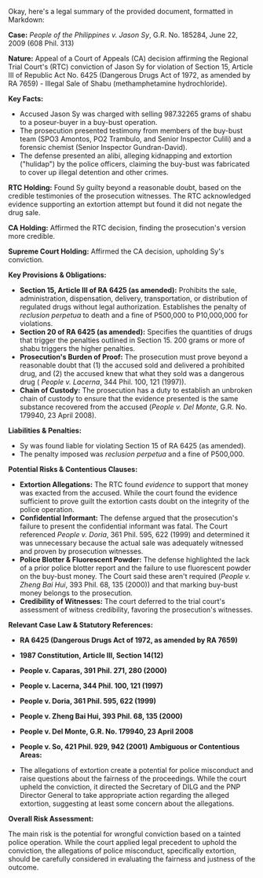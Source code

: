 Okay, here's a legal summary of the provided document, formatted in Markdown:

**Case:** *People of the Philippines v. Jason Sy*, G.R. No. 185284, June 22, 2009 (608 Phil. 313)

**Nature:** Appeal of a Court of Appeals (CA) decision affirming the Regional Trial Court's (RTC) conviction of Jason Sy for violation of Section 15, Article III of Republic Act No. 6425 (Dangerous Drugs Act of 1972, as amended by RA 7659) - Illegal Sale of Shabu (methamphetamine hydrochloride).

**Key Facts:**

*   Accused Jason Sy was charged with selling 987.32265 grams of shabu to a poseur-buyer in a buy-bust operation.
*   The prosecution presented testimony from members of the buy-bust team (SPO3 Amontos, PO2 Trambulo, and Senior Inspector Culili) and a forensic chemist (Senior Inspector Gundran-David).
*   The defense presented an alibi, alleging kidnapping and extortion ("hulidap") by the police officers, claiming the buy-bust was fabricated to cover up illegal detention and other crimes.

**RTC Holding:** Found Sy guilty beyond a reasonable doubt, based on the credible testimonies of the prosecution witnesses. The RTC acknowledged evidence supporting an extortion attempt but found it did not negate the drug sale.

**CA Holding:** Affirmed the RTC decision, finding the prosecution's version more credible.

**Supreme Court Holding:** Affirmed the CA decision, upholding Sy's conviction.

**Key Provisions & Obligations:**

*   **Section 15, Article III of RA 6425 (as amended):**  Prohibits the sale, administration, dispensation, delivery, transportation, or distribution of regulated drugs without legal authorization. Establishes the penalty of *reclusion perpetua* to death and a fine of P500,000 to P10,000,000 for violations.
*   **Section 20 of RA 6425 (as amended):**  Specifies the quantities of drugs that trigger the penalties outlined in Section 15. 200 grams or more of shabu triggers the higher penalties.
*   **Prosecution's Burden of Proof:** The prosecution must prove beyond a reasonable doubt that (1) the accused sold and delivered a prohibited drug, and (2) the accused knew that what they sold was a dangerous drug ( *People v. Lacerna*, 344 Phil. 100, 121 (1997)).
*   **Chain of Custody:** The prosecution has a duty to establish an unbroken chain of custody to ensure that the evidence presented is the same substance recovered from the accused (*People v. Del Monte*, G.R. No. 179940, 23 April 2008).

**Liabilities & Penalties:**

*   Sy was found liable for violating Section 15 of RA 6425 (as amended).
*   The penalty imposed was *reclusion perpetua* and a fine of P500,000.

**Potential Risks & Contentious Clauses:**

*   **Extortion Allegations:** The RTC found *evidence* to support that money was exacted from the accused. While the court found the evidence sufficient to prove guilt the extortion casts doubt on the integrity of the police operation.
*   **Confidential Informant:** The defense argued that the prosecution's failure to present the confidential informant was fatal. The Court referenced *People v. Doria*, 361 Phil. 595, 622 (1999) and determined it was unnecessary because the actual sale was adequately witnessed and proven by prosecution witnesses.
*   **Police Blotter & Fluorescent Powder:** The defense highlighted the lack of a prior police blotter report and the failure to use fluorescent powder on the buy-bust money. The Court said these aren't required (*People v. Zheng Bai Hui*, 393 Phil. 68, 135 (2000)) and that marking buy-bust money belongs to the prosecution.
*   **Credibility of Witnesses:** The court deferred to the trial court's assessment of witness credibility, favoring the prosecution's witnesses.

**Relevant Case Law & Statutory References:**

*   **RA 6425 (Dangerous Drugs Act of 1972, as amended by RA 7659)**
*   **1987 Constitution, Article III, Section 14(12)**
*   **People v. Caparas, 391 Phil. 271, 280 (2000)**
*   **People v. Lacerna, 344 Phil. 100, 121 (1997)**
*   **People v. Doria, 361 Phil. 595, 622 (1999)**
*   **People v. Zheng Bai Hui, 393 Phil. 68, 135 (2000)**
*   **People v. Del Monte, G.R. No. 179940, 23 April 2008**
*   **People v. So, 421 Phil. 929, 942 (2001)**
**Ambiguous or Contentious Areas:**

*   The allegations of extortion create a potential for police misconduct and raise questions about the fairness of the proceedings. While the court upheld the conviction, it directed the Secretary of DILG and the PNP Director General to take appropriate action regarding the alleged extortion, suggesting at least some concern about the allegations.

**Overall Risk Assessment:**

The main risk is the potential for wrongful conviction based on a tainted police operation. While the court applied legal precedent to uphold the conviction, the allegations of police misconduct, specifically extortion, should be carefully considered in evaluating the fairness and justness of the outcome.
